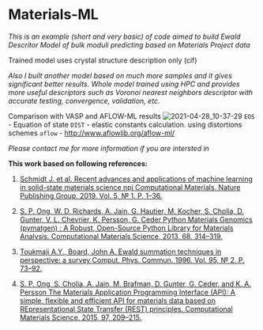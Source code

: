 # Materials-ML
*This is an example (short and very basic) of code aimed to build Ewald Descritor Model of bulk moduli predicting based on Materials Project data*

Trained model uses crystal structure description only (cif)

*Also I built another model based on much more samples and it gives significant better results.*
*Whole model trained using HPC and provides more useful descriptors such as Voronoi nearest neighbors descriptor with accurate testing, convergence, validation, etc.*

Comparison with VASP and AFLOW-ML results
![2021-04-28_10-37-29](https://user-images.githubusercontent.com/55428588/116365380-e1b97100-a80d-11eb-82f6-4bbdf56f9e8c.png)
`EOS` - Equation of state
`DIST` - elastic constants calculation. using distortions schemes
`aflow` - http://www.aflowlib.org/aflow-ml/

*Please contact me for more information if you are intersted in*

**This work based on following references:**

1) [Schmidt J. et al. 
Recent advances and applications of machine learning in solid-state materials science 
npj Computational Materials. Nature Publishing Group, 2019. Vol. 5, № 1. P. 1–36.](https://doi.org/10.1038/s41524-019-0221-0)

2) [S. P. Ong, W. D. Richards, A. Jain, G. Hautier, M. Kocher, S. Cholia, D. Gunter, V. L. Chevrier, K. Persson, G. Ceder
Python Materials Genomics (pymatgen) : A Robust, Open-Source Python Library for Materials Analysis.
Computational Materials Science, 2013, 68, 314–319.](https://doi:10.1016/j.commatsci.2012.10.028)

3) [Toukmaji A.Y., Board, John A. 
Ewald summation techniques in perspective: a survey
Comput. Phys. Commun. 1996. Vol. 95, № 2. P. 73–92.](https://doi.org/10.1016/0010-4655(96)00016-1)

4) [S. P. Ong, S. Cholia, A. Jain, M. Brafman, D. Gunter, G. Ceder, and K. A. Persson
The Materials Application Programming Interface (API): A simple, flexible and efficient API for materials data based on REpresentational State Transfer (REST) principles.
Computational Materials Science, 2015, 97, 209–215.](https://doi:10.1016/j.commatsci.2014.10.037)
